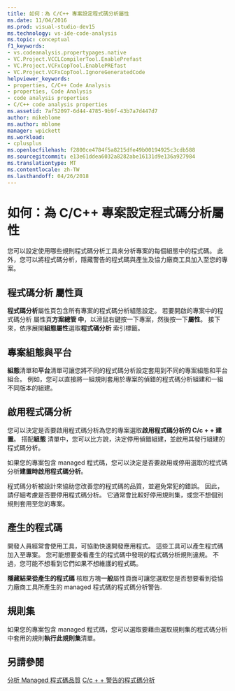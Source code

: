```yaml
---
title: 如何：為 C/C++ 專案設定程式碼分析屬性
ms.date: 11/04/2016
ms.prod: visual-studio-dev15
ms.technology: vs-ide-code-analysis
ms.topic: conceptual
f1_keywords:
- vs.codeanalysis.propertypages.native
- VC.Project.VCCLCompilerTool.EnablePrefast
- VC.Project.VCFxCopTool.EnablePREfast
- VC.Project.VCFxCopTool.IgnoreGeneratedCode
helpviewer_keywords:
- properties, C/C++ Code Analysis
- properties, Code Analysis
- code analysis properties
- C/C++ code analysis properties
ms.assetid: 7af52097-6d44-4785-9b9f-43b7a7d447d7
author: mikeblome
ms.author: mblome
manager: wpickett
ms.workload:
- cplusplus
ms.openlocfilehash: f2800ce4784f5a8215dfe49b00194925c3cdb588
ms.sourcegitcommit: e13e61ddea6032a8282abe16131d9e136a927984
ms.translationtype: MT
ms.contentlocale: zh-TW
ms.lasthandoff: 04/26/2018
---
```

# <a name="how-to-set-code-analysis-properties-for-cc-projects"></a>如何：為 C/C++ 專案設定程式碼分析屬性
您可以設定使用哪些規則程式碼分析工具來分析專案的每個組態中的程式碼。 此外，您可以將程式碼分析，隱藏警告的程式碼與產生及協力廠商工具加入至您的專案。

## <a name="code-analysis-property-page"></a>程式碼分析 屬性頁
 **程式碼分析**屬性頁包含所有專案的程式碼分析組態設定。 若要開啟的專案中的程式碼分析 屬性頁**方案總管 中**，以滑鼠右鍵按一下專案，然後按一下**屬性**。 接下來，依序展開**組態屬性**選取**程式碼分析** 索引標籤。

## <a name="project-configuration-and-platform"></a>專案組態與平台
 **組態**清單和**平台**清單可讓您將不同的程式碼分析設定套用到不同的專案組態和平台組合。 例如，您可以直接將一組規則套用於專案的偵錯的程式碼分析組建和一組不同版本的組建。

## <a name="enabling-code-analysis"></a>啟用程式碼分析
 您可以決定是否要啟用程式碼分析為您的專案選取**啟用程式碼分析的 C/c + + 建置**。 搭配**組態** 清單中，您可以比方說，決定停用偵錯組建，並啟用其發行組建的程式碼分析。

 如果您的專案包含 managed 程式碼，您可以決定是否要啟用或停用選取的程式碼分析**建置時啟用程式碼分析**。

 程式碼分析被設計來協助您改善您的程式碼的品質，並避免常犯的錯誤。 因此，請仔細考慮是否要停用程式碼分析。 它通常會比較好停用規則集，或您不想個別規則套用至您的專案。

## <a name="generated-code"></a>產生的程式碼
 開發人員經常會使用工具，可協助快速開發應用程式。 這些工具可以產生程式碼加入至專案。 您可能想要查看產生的程式碼中發現的程式碼分析規則違規。 不過，您可能不想看到它們如果不想維護的程式碼。

 **隱藏結果從產生的程式碼** 核取方塊**一般**屬性頁面可讓您選取您是否想要看到從協力廠商工具所產生的 managed 程式碼的程式碼分析警告.

## <a name="rule-sets"></a>規則集
 如果您的專案包含 managed 程式碼，您可以選取要藉由選取規則集的程式碼分析中套用的規則**執行此規則集**清單。

## <a name="see-also"></a>另請參閱
 [分析 Managed 程式碼品質](../code-quality/analyzing-managed-code-quality-by-using-code-analysis.md) [C/c + + 警告的程式碼分析](../code-quality/code-analysis-for-c-cpp-warnings.md)